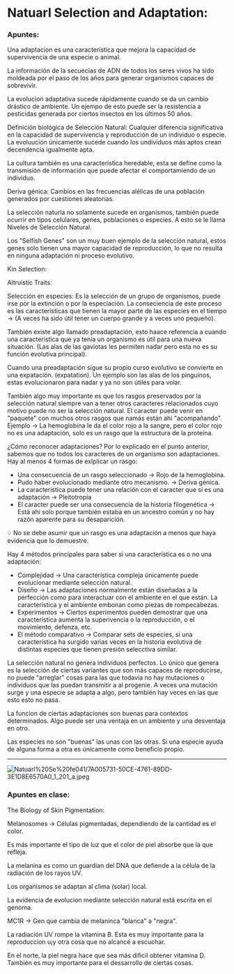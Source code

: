 # Natuarl Selection and Adaptation:

### Apuntes:

Una adaptacion es una característica que mejora la capacidad de supervivencia de una especie o animal.

La información de la secuecias de ADN de todos los seres vivos ha sido moldeada por el paso de los años para generar organismos capaces de sobrevivir.

La evolucion adaptativa sucede rápidamente cuando se da un cambio drástico de ambiente. Un ejempo de esto puede ser la resistencia a pesticidas generada por ciertos insectos en los últimos 50 años. 

Definición biológica de Selección Natural: Cualquier diferencia significativa en la capacidad de supervivencia y reproducción de un individuo o especie. La evoluución únicamente sucede cuando los undividuos más aptos crean decendencia igualmente apta. 

La cultura también es una característica heredable, esta se define como la transmisión de información que puede afectar el comportamiendo de un individuo. 

Deriva génica: Cambios en las frecuencias alélicas de una población generados por cuestiones aleatorias.

La selección naturla no solamente sucede en organismos, también puede ocurrir en tipos celulares, genes, poblaciones o especies. A esto se le llama Niveles de Selección Natural.

Los "Selfish Genes" son un muy buen ejemplo de la selección natural, estos genes solo tienen una mayor capacidad de reproducción, lo que no resulta en ninguna adaptación ni proceso evolutivo.

Kin Selection: 

Altruistic Traits: 

Selección en especies: Es la selección de un grupo de organismos, puede irse por la extinción o por la especiación. La conseciencia de este proceso es las características que tienen la mayor parte de las especies en el tiempo → (A veces ha sido útil tener un cuerpo grande y a veces uno pequeño).

También existe algo llamado preadaptación, esto haace referencia a cuando una característica que ya tenía  un organismo es útil para una nueva situación. (Las alas de las gaviotas les permiten nadar pero esta no es su función evolutiva principal).

Cuando una preadaptación sigue su propio curso evolutivo se convierte en una expatación. (expatation). Un ejemplo son las alas de los pinguinos, estas evolucionaron para nadar y ya no son útiles para volar.

También algo muy importante es que los rasgos preservados por la selección natural siempre van a tener otros caracteres relacionados cuyo motivo puede no ser la selección natural. El caracter puede venir en "paquete" con muchos otros rasgos que namás están ahí "acompañando".  Ejemplo → La hemoglobina le da el color rojo a la sangre, pero el color rojo no es una adaptación, solo es un rasgo que la estructura de la proteína. 

¿Cómo reconocer adaptaciones? Por lo explicado en el punto anterior, sabemos que no todos los caracteres de un organismo son adaptaciones. Hay al menos 4 formas de exlplicar un rasgo:

- Una consecuencia de un rasgo seleccionado → Rojo de la hemoglobina.
- Pudo haber evolucionado mediante otro mecanismo. → Deriva génica.
- La característica puede tener una relación con el caracter que sí es una adaptación → Pleitotropía
- El caracter puede ser una consecuencia de la historia filogenética → Está ahí solo porque también estaba en un ancestro común y no hay razón aparente para su desaparición.

<aside>
💡 No se debe asumir que un rasgo es una adaptación a menos que haya evidencia que lo demuestre.

</aside>

Hay 4 métodos principales para saber si una característica es o no una adaptación:

- Complejidad → Una característica compleja únicamente puede evolucionar mediante selección natural.
- Diseño → Las adaptaciones normalmente están diseñadas a la perfección como para interactuar con el ambiente en el que están. La característica y el ambiente embonan como piezas de rompecabezas.
- Experimentos → Ciertos experimentos pueden demostrar que una característica aumenta la superivencia o la reproducción, o el movimiento, defenza, etc.
- El método comparativo → Comparar sets de especies, si una característica ha surgido varias veces en la historia evolutiva de distintas especies que tienen presión selecctiva similar.

La selección natural no genera individuos perfectos. Lo único que genera es la selección de ciertas variantes que son más capaces de reproducirse, no puede "arreglar" cosas para las que todavía no hay mutaciones o individuos que las puedan transmitir a al progenie. A veces una mutación surge y una especie se adapta a algo, pero también hay veces en las que esto esto no pasa.

La funcion de ciertas adaptaciones son buenas para contextos determinados. Algo puede ser una ventaja en un ambiente y una desventaja en otro.

Las especies no son "buenas" las unas con las otras. Si una especie ayuda de alguna forma a otra es únicamente como beneficio propio.

---

![Natuarl%20Se%20fe041/7A005731-50CE-4761-89DD-3E1D8E6570A0_1_201_a.jpeg](Natuarl%20Se%20fe041/7A005731-50CE-4761-89DD-3E1D8E6570A0_1_201_a.jpeg)

### Apuntes en clase:

The Biology of Skin Pigmentation:

Melanosomes → Células pigmentadas, dependiendo de la cantidad es el color.

Es más importante el tipo de luz que el color de piel absorbe que la que refleja. 

La melanina es como un guardian del DNA que defiende a la célula de la radiación de los rayos UV.

Los organismos se adaptan al clima (solar) local.

La evidencia de evolucion mediante selección natural está escrita en el genoma.

MC1R → Gen que cambia de melaninca "blanca" a "negra".

La radiación UV rompe la vitamina B. Esta es muy importante para la reproduccion u¡y otra cosa que no alcancé a escuchar.

En el norte, la piel negra hace que sea más dificil obtener vitamina D. También es muy importante para el dessarrollo de ciertas cosas.